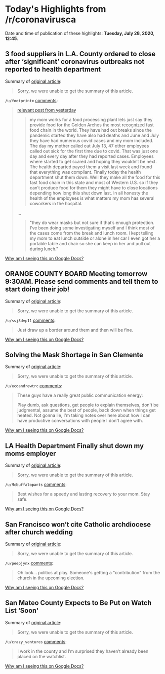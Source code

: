 # Today's Highlights from /r/coronavirusca

Date and time of publication of these highlights: **Tuesday, July 28, 2020, 12:45**.

## 3 food suppliers in L.A. County ordered to close after ‘significant’ coronavirus outbreaks not reported to health department

Summary of [original article](https://ktla.com/news/local-news/3-food-suppliers-in-l-a-county-ordered-to-close-after-significant-coronavirus-outbreaks/):

> Sorry, we were unable to get the summary of this article.

`/u/footprintx` [comments](https://www.reddit.com/r/CoronavirusCA/comments/hzg8wq/3_food_suppliers_in_la_county_ordered_to_close/):

> [relevant post from yesterday](https://old.reddit.com/r/CoronavirusCA/comments/hywv1f/la_health_department_finally_shut_down_my_moms/)
> 
> > my mom works for a food processing plant lets just say they provide food for the Golden Arches the most recognized fast food chain in the world. They have had out breaks since the pandemic started they have also had deaths and June and July they have had numerous covid cases and my mom included. The day my mother called out July 13, 47 other employees called out sick for the first time due to covid. That was just one day and every day after they had reported cases. Employees where started to get scared and hoping they wouldn’t be next. The health departed payed them a visit last week and found that everything was compliant. Finally today the health department shut them down. Well they make all the food for this fast food chain in this state and most of Western U.S. so if they can’t produce food for them they might have to close locations depending how long this shut down last. In all honesty the health of the employees is what matters my mom has several coworkers in the hospital.
> 
> ...
> 
> > "they do wear masks but not sure if that’s enough protection. I’ve been doing some investigating myself and I think most of the cases come from the break and lunch room. I kept telling my mom to eat lunch outside or alone in her car I even got her a portable table and chair so she can keep in her and pull out during lunch."

[Why am I seeing this on Google Docs?](https://docs.google.com/document/d/1Dc6We63vOXIZsc0op-Bt4abqkYjXzOigalQqFxmvvbM/edit?usp=sharing)

## ORANGE COUNTY BOARD Meeting tomorrow 9:30AM. Please send comments and tell them to start doing their job!

Summary of [original article](https://www.reddit.com/r/CoronavirusCA/comments/hz6hh2/orange_county_board_meeting_tomorrow_930am_please/):

> Sorry, we were unable to get the summary of this article.

`/u/ssj3dvp11` [comments](https://www.reddit.com/r/CoronavirusCA/comments/hz6hh2/orange_county_board_meeting_tomorrow_930am_please/):

> Just draw up a border around them and then will be fine.

[Why am I seeing this on Google Docs?](https://docs.google.com/document/d/1Dc6We63vOXIZsc0op-Bt4abqkYjXzOigalQqFxmvvbM/edit?usp=sharing)

## Solving the Mask Shortage in San Clemente

Summary of [original article](https://youtu.be/Dn-gHeOnL9c):

> Sorry, we were unable to get the summary of this article.

`/u/ecoandrewtrc` [comments](https://www.reddit.com/r/CoronavirusCA/comments/hyyq46/solving_the_mask_shortage_in_san_clemente/):

> These guys have a really great public communication energy:
> 
> Play dumb, ask questions, get people to explain themselves, don't be judgmental, assume the best of people, back down when things get heated. Not gonna lie, I'm taking notes over here about how I can have productive conversations with people I don't agree with.

[Why am I seeing this on Google Docs?](https://docs.google.com/document/d/1Dc6We63vOXIZsc0op-Bt4abqkYjXzOigalQqFxmvvbM/edit?usp=sharing)

## LA Health Department Finally shut down my moms employer

Summary of [original article](https://www.reddit.com/r/CoronavirusCA/comments/hywv1f/la_health_department_finally_shut_down_my_moms/):

> Sorry, we were unable to get the summary of this article.

`/u/Mcbuffalopants` [comments](https://www.reddit.com/r/CoronavirusCA/comments/hywv1f/la_health_department_finally_shut_down_my_moms/):

> Best wishes for a speedy and lasting recovery to your mom. Stay safe.

[Why am I seeing this on Google Docs?](https://docs.google.com/document/d/1Dc6We63vOXIZsc0op-Bt4abqkYjXzOigalQqFxmvvbM/edit?usp=sharing)

## San Francisco won’t cite Catholic archdiocese after church wedding

Summary of [original article](https://www.sfchronicle.com/bayarea/article/San-Francisco-won-t-cite-Catholic-archdiocese-15438363.php?utm_campaign=CMS%20Sharing%20Tools%20(Premium)&utm_source=t.co&utm_medium=referral):

> Sorry, we were unable to get the summary of this article.

`/u/peepjynx` [comments](https://www.reddit.com/r/CoronavirusCA/comments/hzhgna/san_francisco_wont_cite_catholic_archdiocese/):

> Oh look... politics at play. Someone's getting a "contribution" from the church in the upcoming election.

[Why am I seeing this on Google Docs?](https://docs.google.com/document/d/1Dc6We63vOXIZsc0op-Bt4abqkYjXzOigalQqFxmvvbM/edit?usp=sharing)

## San Mateo County Expects to Be Put on Watch List ‘Soon'

Summary of [original article](https://www.nbcbayarea.com/news/local/peninsula/san-mateo-could-fears-being-added-to-governors-watch-list/2333674/):

> Sorry, we were unable to get the summary of this article.

`/u/crazy_ventures` [comments](https://www.reddit.com/r/CoronavirusCA/comments/hzgavh/san_mateo_county_expects_to_be_put_on_watch_list/):

> I work in the county and I’m surprised they haven’t already been placed on the watchlist.

[Why am I seeing this on Google Docs?](https://docs.google.com/document/d/1Dc6We63vOXIZsc0op-Bt4abqkYjXzOigalQqFxmvvbM/edit?usp=sharing)

